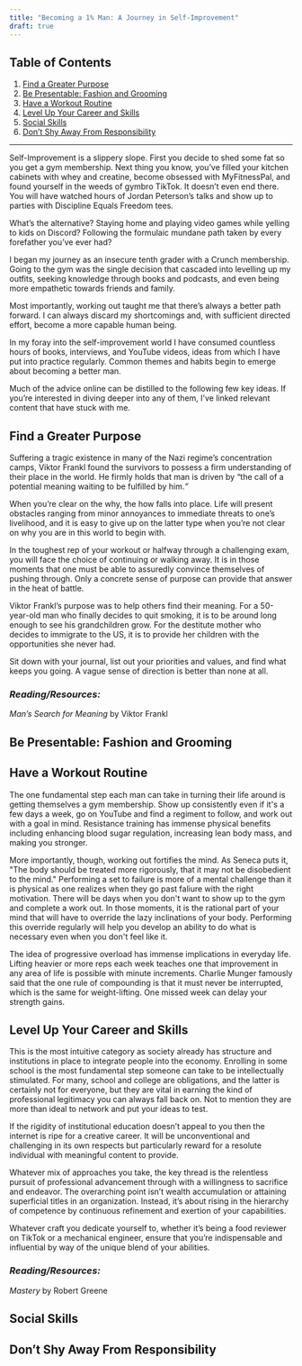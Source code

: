 ```yaml
---
title: "Becoming a 1% Man: A Journey in Self-Improvement"
draft: true
---
```


## Table of Contents

1. [Find a Greater Purpose](#find-a-greater-purpose)
2. [Be Presentable: Fashion and Grooming](https://mgkev.wordpress.com/2022/06/27/becoming-a-1-man-a-journey-in-self-improvement/#be-presentable-fashion-and-grooming)
3. [Have a Workout Routine](https://mgkev.wordpress.com/2022/06/27/becoming-a-1-man-a-journey-in-self-improvement/#have-a-workout-routine)
4. [Level Up Your Career and Skills](https://mgkev.wordpress.com/2022/06/27/becoming-a-1-man-a-journey-in-self-improvement/#level-up-your-career-and-skills)
5. [Social Skills](https://mgkev.wordpress.com/2022/06/27/becoming-a-1-man-a-journey-in-self-improvement/#social-skills)
6. [Don’t Shy Away From Responsibility](https://mgkev.wordpress.com/2022/06/27/becoming-a-1-man-a-journey-in-self-improvement/#don-t-shy-away-from-responsibility)

* * *

Self-Improvement is a slippery slope. First you decide to shed some fat so you get a gym membership. Next thing you know, you’ve filled your kitchen cabinets with whey and creatine, become obsessed with MyFitnessPal, and found yourself in the weeds of gymbro TikTok. It doesn’t even end there. You will have watched hours of Jordan Peterson’s talks and show up to parties with Discipline Equals Freedom tees.

What’s the alternative? Staying home and playing video games while yelling to kids on Discord? Following the formulaic mundane path taken by every forefather you’ve ever had?

I began my journey as an insecure tenth grader with a Crunch membership. Going to the gym was the single decision that cascaded into levelling up my outfits, seeking knowledge through books and podcasts, and even being more empathetic towards friends and family.

Most importantly, working out taught me that there’s always a better path forward. I can always discard my shortcomings and, with sufficient directed effort, become a more capable human being.

In my foray into the self-improvement world I have consumed countless hours of books, interviews, and YouTube videos, ideas from which I have put into practice regularly. Common themes and habits begin to emerge about becoming a better man.

Much of the advice online can be distilled to the following few key ideas. If you’re interested in diving deeper into any of them, I’ve linked relevant content that have stuck with me.

## Find a Greater Purpose

Suffering a tragic existence in many of the Nazi regime’s concentration camps, Viktor Frankl found the survivors to possess a firm understanding of their place in the world. He firmly holds that man is driven by “the call of a potential meaning waiting to be fulfilled by him._”_

When you’re clear on the why, the how falls into place. Life will present obstacles ranging from minor annoyances to immediate threats to one’s livelihood, and it is easy to give up on the latter type when you’re not clear on why you are in this world to begin with.

In the toughest rep of your workout or halfway through a challenging exam, you will face the choice of continuing or walking away. It is in those moments that one must be able to assuredly convince themselves of pushing through. Only a concrete sense of purpose can provide that answer in the heat of battle.

Viktor Frankl’s purpose was to help others find their meaning. For a 50-year-old man who finally decides to quit smoking, it is to be around long enough to see his grandchildren grow. For the destitute mother who decides to immigrate to the US, it is to provide her children with the opportunities she never had.

Sit down with your journal, list out your priorities and values, and find what keeps you going. A vague sense of direction is better than none at all.

### _Reading/Resources:_

_Man’s Search for Meaning_ by Viktor Frankl

## Be Presentable: Fashion and Grooming

## Have a Workout Routine

The one fundamental step each man can take in turning their life around is getting themselves a gym membership. Show up consistently even if it's a few days a week, go on YouTube and find a regiment to follow, and work out with a goal in mind. Resistance training has immense physical benefits including enhancing blood sugar regulation, increasing lean body mass, and making you stronger.

More importantly, though, working out fortifies the mind. As Seneca puts it, "The body should be treated more rigorously, that it may not be disobedient to the mind." Performing a set to failure is more of a mental challenge than it is physical as one realizes when they go past faliure with the right motivation. There will be days when you don't want to show up to the gym and complete a work out. In those moments, it is the rational part of your mind that will have to override the lazy inclinations of your body. Performing this override regularly will help you develop an ability to do what is necessary even when you don't feel like it.

The idea of progressive overload has immense implications in everyday life. Lifting heavier or more reps each week teaches one that improvement in any area of life is possible with minute increments. Charlie Munger famously said that the one rule of compounding is that it must never be interrupted, which is the same for weight-lifting. One missed week can delay your strength gains.

## Level Up Your Career and Skills

This is the most intuitive category as society already has structure and institutions in place to integrate people into the economy. Enrolling in some school is the most fundamental step someone can take to be intellectually stimulated. For many, school and college are obligations, and the latter is certainly not for everyone, but they are vital in earning the kind of professional legitimacy you can always fall back on. Not to mention they are more than ideal to network and put your ideas to test.

If the rigidity of institutional education doesn’t appeal to you then the internet is ripe for a creative career. It will be unconventional and challenging in its own respects but particularly reward for a resolute individual with meaningful content to provide.

Whatever mix of approaches you take, the key thread is the relentless pursuit of professional advancement through with a willingness to sacrifice and endeavor. The overarching point isn’t wealth accumulation or attaining superficial titles in an organization. Instead, it’s about rising in the hierarchy of competence by continuous refinement and exertion of your capabilities.

Whatever craft you dedicate yourself to, whether it’s being a food reviewer on TikTok or a mechanical engineer, ensure that you’re indispensable and influential by way of the unique blend of your abilities.

### _Reading/Resources:_

_Mastery_ by Robert Greene

## Social Skills

## Don’t Shy Away From Responsibility

